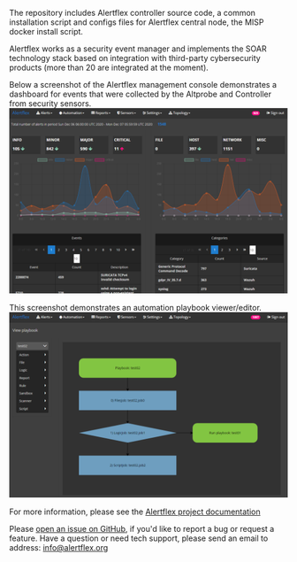 The repository includes Alertflex controller source code, a common installation script and configs files for Alertflex central node, the MISP docker install script.

Alertflex works as a security event manager and implements the SOAR technology stack based on integration with third-party cybersecurity products (more than 20 are integrated at the moment).

Below a screenshot of the Alertflex management console demonstrates a dashboard for events that were collected by the Altprobe and Controller from security sensors. 
![](https://github.com/alertflex/cnode/blob/master/img/0.png)

This screenshot demonstrates an automation playbook viewer/editor.
![](https://github.com/alertflex/cnode/blob/master/img/1.png)

For more information, please see the [Alertflex project documentation](https://alertflex.org/doc/index.html)
	
Please [open an issue on GitHub](https://github.com/alertflex/altprobe/issues), if you'd like to report a bug or request a feature. 
Have a question or need tech support, please send an email to address: info@alertflex.org

